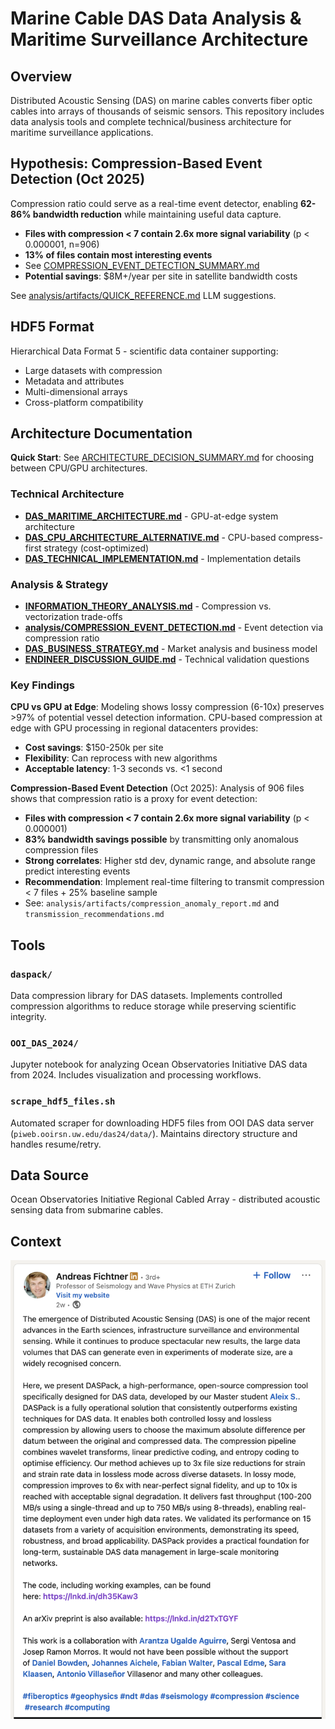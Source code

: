 # Marine Cable DAS Data Analysis & Maritime Surveillance Architecture

## Overview

Distributed Acoustic Sensing (DAS) on marine cables converts fiber optic cables into arrays of thousands of seismic sensors. This repository includes data analysis tools and complete technical/business architecture for maritime surveillance applications.

## Hypothesis: Compression-Based Event Detection (Oct 2025)

Compression ratio could serve as a real-time event detector, enabling **62-86% bandwidth reduction** while maintaining useful data capture.

- **Files with compression < 7 contain 2.6x more signal variability** (p < 0.000001, n=906)
- **13% of files contain most interesting events**
- See [COMPRESSION_EVENT_DETECTION_SUMMARY.md](./COMPRESSION_EVENT_DETECTION_SUMMARY.md)
- **Potential savings**: \$8M+/year per site in satellite bandwidth costs

See [analysis/artifacts/QUICK_REFERENCE.md](./analysis/artifacts/QUICK_REFERENCE.md) LLM suggestions.

## HDF5 Format

Hierarchical Data Format 5 - scientific data container supporting:

- Large datasets with compression
- Metadata and attributes
- Multi-dimensional arrays
- Cross-platform compatibility

## Architecture Documentation

**Quick Start**: See [ARCHITECTURE_DECISION_SUMMARY.md](./ARCHITECTURE_DECISION_SUMMARY.md) for choosing between CPU/GPU architectures.

### Technical Architecture

- **[DAS_MARITIME_ARCHITECTURE.md](./DAS_MARITIME_ARCHITECTURE.md)** - GPU-at-edge system architecture
- **[DAS_CPU_ARCHITECTURE_ALTERNATIVE.md](./DAS_CPU_ARCHITECTURE_ALTERNATIVE.md)** - CPU-based compress-first strategy (cost-optimized)
- **[DAS_TECHNICAL_IMPLEMENTATION.md](./DAS_TECHNICAL_IMPLEMENTATION.md)** - Implementation details

### Analysis & Strategy

- **[INFORMATION_THEORY_ANALYSIS.md](./INFORMATION_THEORY_ANALYSIS.md)** - Compression vs. vectorization trade-offs
- **[analysis/COMPRESSION_EVENT_DETECTION.md](./analysis/COMPRESSION_EVENT_DETECTION.md)** - Event detection via compression ratio
- **[DAS_BUSINESS_STRATEGY.md](./DAS_BUSINESS_STRATEGY.md)** - Market analysis and business model
- **[ENDINEER_DISCUSSION_GUIDE.md](./ENDINEER_DISCUSSION_GUIDE.md)** - Technical validation questions

### Key Findings

**CPU vs GPU at Edge**: Modeling shows lossy compression (6-10x) preserves >97% of potential vessel detection information. CPU-based compression at edge with GPU processing in regional datacenters provides:

- **Cost savings**: \$150-250k per site
- **Flexibility**: Can reprocess with new algorithms
- **Acceptable latency**: 1-3 seconds vs. <1 second

**Compression-Based Event Detection** (Oct 2025): Analysis of 906 files shows that compression ratio is a proxy for event detection:

- **Files with compression < 7 contain 2.6x more signal variability** (p < 0.000001)
- **83% bandwidth savings possible** by transmitting only anomalous compression files
- **Strong correlates**: Higher std dev, dynamic range, and absolute range predict interesting events
- **Recommendation**: Implement real-time filtering to transmit compression < 7 files + 25% baseline sample
- See: `analysis/artifacts/compression_anomaly_report.md` and `transmission_recommendations.md`

## Tools

### `daspack/`

Data compression library for DAS datasets. Implements controlled compression algorithms to reduce storage while preserving scientific integrity.

### `OOI_DAS_2024/`

Jupyter notebook for analyzing Ocean Observatories Initiative DAS data from 2024. Includes visualization and processing workflows.

### `scrape_hdf5_files.sh`

Automated scraper for downloading HDF5 files from OOI DAS data server (`piweb.ooirsn.uw.edu/das24/data/`). Maintains directory structure and handles resume/retry.

## Data Source

Ocean Observatories Initiative Regional Cabled Array - distributed acoustic sensing data from submarine cables.

## Context

![DASPack LinkedIn Post](daspack-linkedin-post.png)

